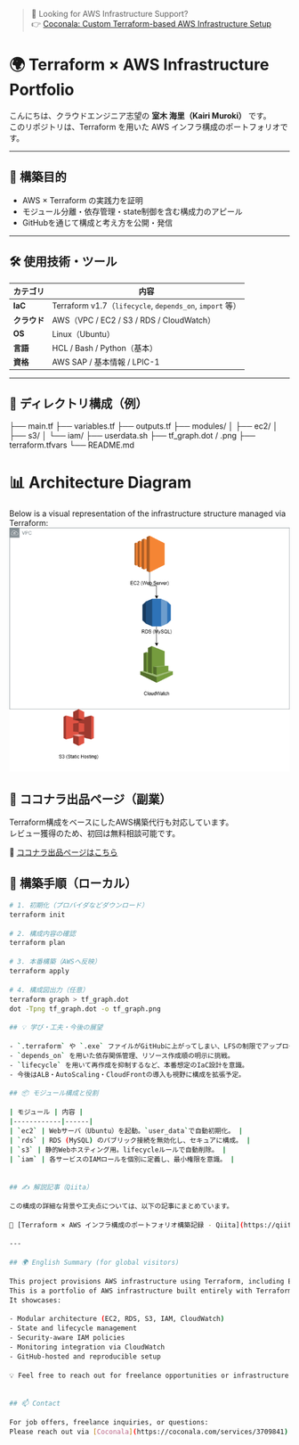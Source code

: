 > 📌 Looking for AWS Infrastructure Support?  
> 👉 [Coconala: Custom Terraform-based AWS Infrastructure Setup](https://coconala.com/services/3709841)

# 🌍 Terraform × AWS Infrastructure Portfolio

こんにちは、クラウドエンジニア志望の **室木 海里（Kairi Muroki）** です。  
このリポジトリは、Terraform を用いた AWS インフラ構成のポートフォリオです。

---

## 🚀 構築目的

- AWS × Terraform の実践力を証明
- モジュール分離・依存管理・state制御を含む構成力のアピール
- GitHubを通じて構成と考え方を公開・発信

---

## 🛠 使用技術・ツール

| カテゴリ | 内容 |
|----------|------|
| **IaC** | Terraform v1.7（`lifecycle`, `depends_on`, `import` 等） |
| **クラウド** | AWS（VPC / EC2 / S3 / RDS / CloudWatch） |
| **OS** | Linux（Ubuntu） |
| **言語** | HCL / Bash / Python（基本） |
| **資格** | AWS SAP / 基本情報 / LPIC-1 |

---

## 📁 ディレクトリ構成（例）

├── main.tf
├── variables.tf
├── outputs.tf
├── modules/
│ ├── ec2/
│ ├── s3/
│ └── iam/
├── userdata.sh
├── tf_graph.dot / .png
├── terraform.tfvars
└── README.md
# 📊 Architecture Diagram
Below is a visual representation of the infrastructure structure managed via Terraform:
![Architecture](./architecture.png)
## 🛒 ココナラ出品ページ（副業）

Terraform構成をベースにしたAWS構築代行も対応しています。  
レビュー獲得のため、初回は無料相談可能です。

🔗 [ココナラ出品ページはこちら](https://coconala.com/services/3709841)
## 🧭 構築手順（ローカル）

```bash
# 1. 初期化（プロバイダなどダウンロード）
terraform init

# 2. 構成内容の確認
terraform plan

# 3. 本番構築（AWSへ反映）
terraform apply

# 4. 構成図出力（任意）
terraform graph > tf_graph.dot
dot -Tpng tf_graph.dot -o tf_graph.png

## 💡 学び・工夫・今後の展望

- `.terraform` や `.exe` ファイルがGitHubに上がってしまい、LFSの制限でアップロードに苦戦。`.gitignore`設定と再構築で対応。
- `depends_on` を用いた依存関係管理、リソース作成順の明示に挑戦。
- `lifecycle` を用いて再作成を抑制するなど、本番想定のIaC設計を意識。
- 今後はALB・AutoScaling・CloudFrontの導入も視野に構成を拡張予定。

## 📦 モジュール構成と役割

| モジュール | 内容 |
|------------|------|
| `ec2` | Webサーバ（Ubuntu）を起動。`user_data`で自動初期化。 |
| `rds` | RDS (MySQL) のパブリック接続を無効化し、セキュアに構成。 |
| `s3` | 静的Webホスティング用。lifecycleルールで自動削除。 |
| `iam` | 各サービスのIAMロールを個別に定義し、最小権限を意識。 |


## ✍️ 解説記事（Qiita）

この構成の詳細な背景や工夫点については、以下の記事にまとめています。

📖 [Terraform × AWS インフラ構成のポートフォリオ構築記録 - Qiita](https://qiita.com/over9131120/items/e405e0d4e39baadc42ce)

---

## 🌍 English Summary (for global visitors)

This project provisions AWS infrastructure using Terraform, including EC2, S3, RDS, and CloudWatch.
This is a portfolio of AWS infrastructure built entirely with Terraform (v1.7+).  
It showcases:

- Modular architecture (EC2, RDS, S3, IAM, CloudWatch)
- State and lifecycle management
- Security-aware IAM policies
- Monitoring integration via CloudWatch
- GitHub-hosted and reproducible setup

💡 Feel free to reach out for freelance opportunities or infrastructure support.


## 📫 Contact

For job offers, freelance inquiries, or questions:  
Please reach out via [Coconala](https://coconala.com/services/3709841) or LinkedIn.



